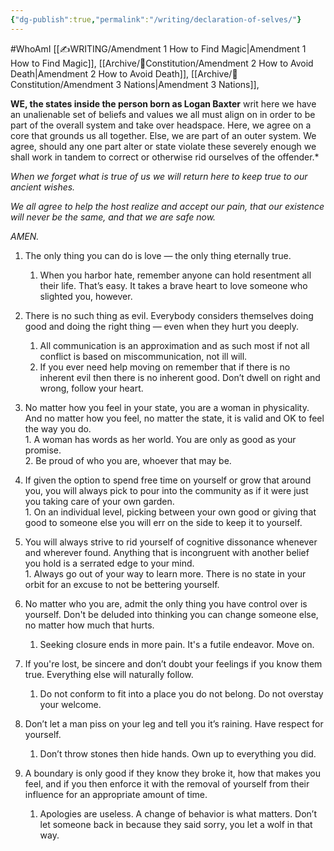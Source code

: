 ```yaml
---
{"dg-publish":true,"permalink":"/writing/declaration-of-selves/"}
---
```


#WhoAmI 
[[✍WRITING/Amendment 1 How to Find Magic\|Amendment 1 How to Find Magic]], [[Archive/📃Constitution/Amendment 2 How to Avoid Death\|Amendment 2 How to Avoid Death]], [[Archive/📃Constitution/Amendment 3 Nations\|Amendment 3 Nations]], 


**WE, the states inside the person born as Logan Baxter** writ here we have an unalienable set of beliefs and values we all must align on in order to be part of the overall system and take over headspace. Here, we agree on a core that grounds us all together. Else, we are part of an outer system. We agree, should any one part alter or state violate these severely enough we shall work in tandem to correct or otherwise rid ourselves of the offender.*

*When we forget what is true of us we will return here to keep true to our ancient wishes.*

*We all agree to help the host realize and accept our pain, that our existence will never be the same, and that we are safe now.*

*AMEN.*

1. The only thing you can do is love — the only thing eternally true.  
   1. When you harbor hate, remember anyone can hold resentment all their life. That’s easy. It takes a brave heart to love someone who slighted you, however.

2. There is no such thing as evil. Everybody considers themselves doing good and doing the right thing — even when they hurt you deeply.   
	1. All communication is an approximation and as such most if not all conflict is based on miscommunication, not ill will.  
	2. If you ever need help moving on remember that if there is no inherent evil then there is no inherent good. Don’t dwell on right and wrong, follow your heart. 

4. No matter how you feel in your state, you are a woman in physicality. And no matter how you feel, no matter the state, it is valid and OK to feel the way you do.  
	   1. A woman has words as her world. You are only as good as your promise.   
	   2. Be proud of who you are, whoever that may be. 

6. If given the option to spend free time on yourself or grow that around you, you will always pick to pour into the community as if it were just you taking care of your own garden.  
	   1. On an individual level, picking between your own good or giving that good to someone else you will err on the side to keep it to yourself.

8. You will always strive to rid yourself of cognitive dissonance whenever and wherever  found. Anything that is incongruent with another belief you hold is a serrated edge to your mind.  
	   1. Always go out of your way to learn more. There is no state in your orbit for an excuse to not be bettering yourself. 

10. No matter who you are, admit the only thing you have control over is yourself. Don't be deluded into thinking you can change someone else, no matter how much that hurts.   
	   1. Seeking closure ends in more pain. It's a futile endeavor. Move on. 

12. If you're lost, be sincere and don’t doubt your feelings if you know them true. Everything else will naturally follow.   
	   1. Do not conform to fit into a place you do not belong. Do not overstay your welcome.

14. Don’t let a man piss on your leg and tell you it’s raining. Have respect for yourself.  
	   1. Don’t throw stones then hide hands. Own up to everything you did.

16. A boundary is only good if they know they broke it, how that makes you feel, and if you then enforce it with the removal of yourself from their influence for an appropriate amount of time.   
	1. Apologies are useless. A change of behavior is what matters. Don’t let someone back in because they said sorry, you let a wolf in that way.